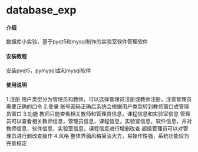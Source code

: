 # database_exp

#### 介绍
数据库小实验，基于pyqt5和mysql制作的实验室软件管理软件


#### 安装教程
安装pyqt5，pymysql库和mysql软件

#### 使用说明
1.注册
    用户类型分为管理员和教师，可以选择管理员注册或教师注册，注意管理员需要正确的口令
2.登录
    账号密码正确后系统会根据用户类型转到教师窗口或管理员窗口
3.功能
    教师只能查看相关教师和管理员信息，课程信息和实验室信息
    管理员可以查看相关教师信息，管理员信息，课程信息，实验室信息，软件信息，并对教师信息，软件信息，实验室信息，课程信息进行增删改查
    超级管理员可以对管理员进行删改查操作
4.风格
    整体界面风格简洁大方，易操作性强，系统功能较为完善稳定